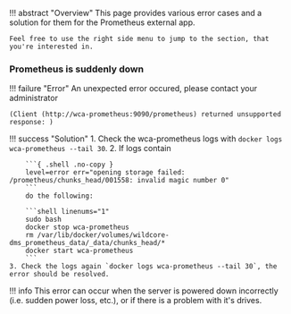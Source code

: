 !!! abstract "Overview"
    This page provides various error cases and a solution for them for the Prometheus external app.

    Feel free to use the right side menu to jump to the section, that you're interested in.

### Prometheus is suddenly down

!!! failure "Error"
    An unexpected error occured, please contact your administrator 
    
    (Client (http://wca-prometheus:9090/prometheus) returned unsupported response: )

!!! success "Solution"
    1. Check the wca-prometheus logs with `docker logs wca-prometheus --tail 30`.
    2. If logs contain

        ```{ .shell .no-copy }
        level=error err="opening storage failed: /prometheus/chunks_head/001558: invalid magic number 0"
        ```
        do the following:
        
        ```shell linenums="1"
        sudo bash 
        docker stop wca-prometheus
        rm /var/lib/docker/volumes/wildcore-dms_prometheus_data/_data/chunks_head/*
        docker start wca-prometheus
        ```
    3. Check the logs again `docker logs wca-prometheus --tail 30`, the error should be resolved.
!!! info
    This error can occur when the server is powered down incorrectly (i.e. sudden power loss, etc.), or if there is a problem with it's drives.